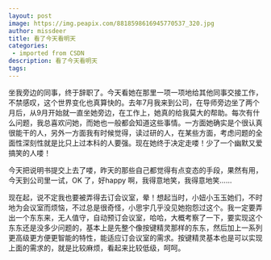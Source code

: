 ```yaml
---
layout: post
image: https://img.peapix.com/8818598616945770537_320.jpg
author: missdeer
title: 看了今天看明天
categories: 
 - imported from CSDN
description: 看了今天看明天
tags: 
---
```


坐我旁边的同事，终于辞职了。今天看她在那里一项一项地给其他同事交接工作，不禁感叹，这个世界变化也真算快的。去年7月我来到公司，在导师旁边坐了两个月后，从9月开始就一直坐她旁边，在工作上，她真的给我莫大的帮助。每次有什么问题，我总喜欢问她，而她也一般都会知道这些事情。一方面她确实是个很认真很能干的人，另外一方面我有时候觉得，读过研的人，在某些方面，考虑问题的全面性深刻性就是比只上过本科的人要强。现在她终于决定走喽！少了一个幽默又爱搞笑的人喽！

今天把说明书提交上去了喽，昨天的那些自己都觉得有点变态的手段，果然有用，今天到公司里一试，OK 了，好happy 啊，我得意地笑，我得意地笑……

现在起，说不定我也要被弄得去订会议室，晕！想起当时，小妞小玉玉她们，不时地为会议室而烦恼，不过总是很奇怪，小思宇几乎没见她抱怨过这个。我一定要弄出一个东东来，无人值守，自动预订会议室，哈哈，大概考察了一下，要实现这个东东还是没多少问题的，基本上是先整个像按键精灵那样的东东，然后加上一系列更高级更方便更智能的特性，能适应订会议室的需求。按键精灵基本也是可以实现上面的需求的，就是比较麻烦，看起来比较低级，呵呵。
